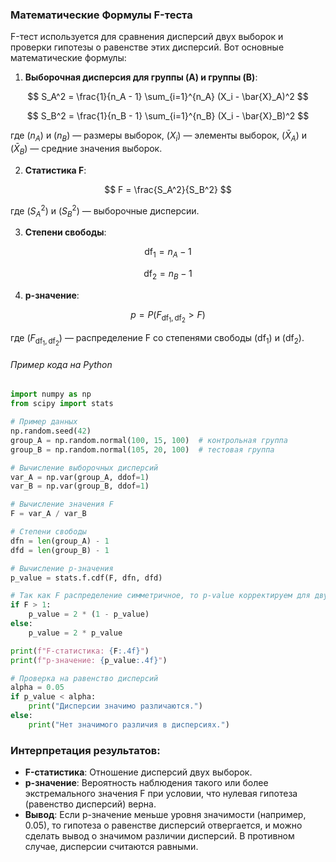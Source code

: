 ### Математические Формулы F-теста

F-тест используется для сравнения дисперсий двух выборок и проверки гипотезы о равенстве этих дисперсий. Вот основные математические формулы:

1. **Выборочная дисперсия для группы \(A\) и группы \(B\)**:

$$
   S_A^2 = \frac{1}{n_A - 1} \sum_{i=1}^{n_A} (X_i - \bar{X}_A)^2
$$

   $$
   S_B^2 = \frac{1}{n_B - 1} \sum_{i=1}^{n_B} (X_i - \bar{X}_B)^2
$$

   где $(n_A)$ и $(n_B)$ — размеры выборок, $(X_i)$ — элементы выборок, $(\bar{X}_A$) и $(\bar{X}_B)$ — средние значения выборок.

2. **Статистика F**:

$$
   F = \frac{S_A^2}{S_B^2}
$$

   где $(S_A^2)$ и $(S_B^2)$ — выборочные дисперсии.

3. **Степени свободы**:

$$
   \text{df}_1 = n_A - 1
$$

$$
   \text{df}_2 = n_B - 1
$$

4. **p-значение**:

$$
   p = P(F_{\text{df}_1, \text{df}_2} > F)
$$

   где $(F_{\text{df}_1, \text{df}_2})$ — распределение F со степенями свободы $(\text{df}_1)$ и $(\text{df}_2)$.

<h6>Пример кода на Python</h6>

```python
import numpy as np
from scipy import stats

# Пример данных
np.random.seed(42)
group_A = np.random.normal(100, 15, 100)  # контрольная группа
group_B = np.random.normal(105, 20, 100)  # тестовая группа

# Вычисление выборочных дисперсий
var_A = np.var(group_A, ddof=1)
var_B = np.var(group_B, ddof=1)

# Вычисление значения F
F = var_A / var_B

# Степени свободы
dfn = len(group_A) - 1
dfd = len(group_B) - 1

# Вычисление p-значения
p_value = stats.f.cdf(F, dfn, dfd)

# Так как F распределение симметричное, то p-value корректируем для двустороннего теста
if F > 1:
    p_value = 2 * (1 - p_value)
else:
    p_value = 2 * p_value

print(f"F-статистика: {F:.4f}")
print(f"p-значение: {p_value:.4f}")

# Проверка на равенство дисперсий
alpha = 0.05
if p_value < alpha:
    print("Дисперсии значимо различаются.")
else:
    print("Нет значимого различия в дисперсиях.")
```

### Интерпретация результатов:

- **F-статистика**: Отношение дисперсий двух выборок.
- **p-значение**: Вероятность наблюдения такого или более экстремального значения F при условии, что нулевая гипотеза (равенство дисперсий) верна.
- **Вывод**: Если p-значение меньше уровня значимости (например, 0.05), то гипотеза о равенстве дисперсий отвергается, и можно сделать вывод о значимом различии дисперсий. В противном случае, дисперсии считаются равными.